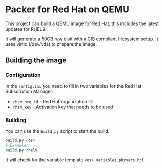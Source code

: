 # Packer for Red Hat on QEMU
This project can build a QEMU image for Red Hat, this includes the latest updates for RHEL9.

It will generate a 50GB raw disk with a CIS compliant filesystem setup. It uses virtio (/dev/vda) to prepare the image.


## Building the image
### Configuration
In the `config.ini` you need to fill in two variables for the Red Hat Subscription Manager:
- `rhsm_org_id` - Red Hat organization ID
- `rhsm_key` - Activation key that needs to be used
### Building
You can use the `build.py` script to start the build.
```bash
build.py <os>
# Example:
build.py rhel9
```
It will check for the variable template `<os>.variables.pkrvars.hcl`.
